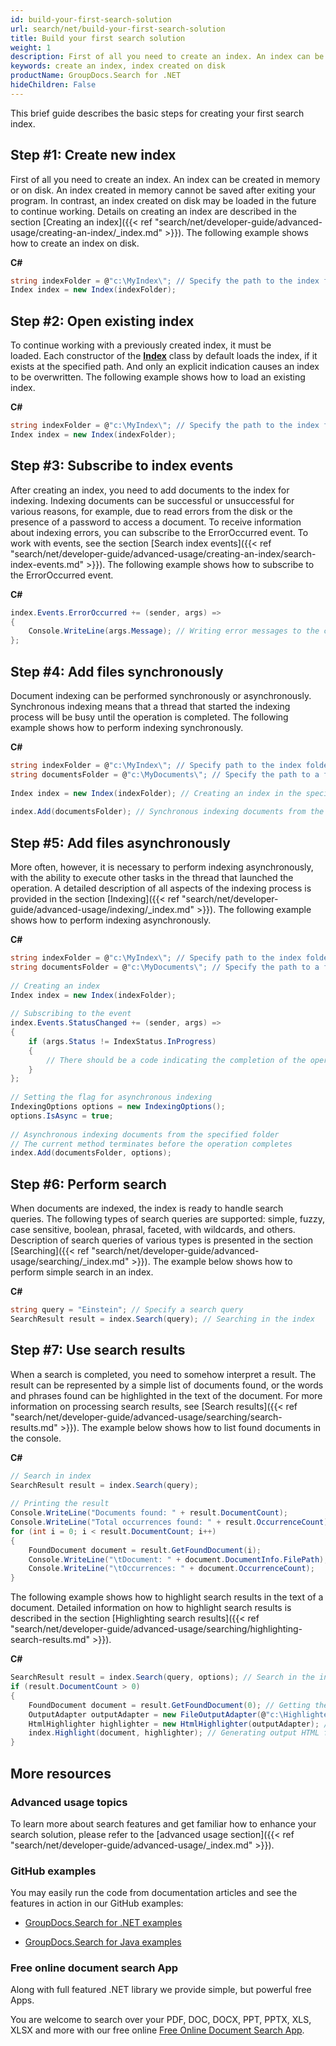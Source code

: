 ```yaml
---
id: build-your-first-search-solution
url: search/net/build-your-first-search-solution
title: Build your first search solution
weight: 1
description: First of all you need to create an index. An index can be created in memory or on disk. An index created in memory cannot be saved after exiting your program. In contrast, an index created on disk may be loaded in the future to continue working.
keywords: create an index, index created on disk
productName: GroupDocs.Search for .NET
hideChildren: False
---
```

This brief guide describes the basic steps for creating your first search index.

## Step #1: Create new index

First of all you need to create an index. An index can be created in memory or on disk. An index created in memory cannot be saved after exiting your program. In contrast, an index created on disk may be loaded in the future to continue working. Details on creating an index are described in the section [Creating an index]({{< ref "search/net/developer-guide/advanced-usage/creating-an-index/_index.md" >}}). The following example shows how to create an index on disk.

**C#**

```csharp
string indexFolder = @"c:\MyIndex\"; // Specify the path to the index folder
Index index = new Index(indexFolder);
```

## Step #2: Open existing index

To continue working with a previously created index, it must be loaded. Each constructor of the **[Index](https://apireference.groupdocs.com/net/search/groupdocs.search/index)** class by default loads the index, if it exists at the specified path. And only an explicit indication causes an index to be overwritten. The following example shows how to load an existing index.

**C#**

```csharp
string indexFolder = @"c:\MyIndex\"; // Specify the path to the index folder
Index index = new Index(indexFolder);
```

## Step #3: Subscribe to index events

After creating an index, you need to add documents to the index for indexing. Indexing documents can be successful or unsuccessful for various reasons, for example, due to read errors from the disk or the presence of a password to access a document. To receive information about indexing errors, you can subscribe to the ErrorOccurred event. To work with events, see the section [Search index events]({{< ref "search/net/developer-guide/advanced-usage/creating-an-index/search-index-events.md" >}}). The following example shows how to subscribe to the ErrorOccurred event.

**C#**

```csharp
index.Events.ErrorOccurred += (sender, args) =>
{
    Console.WriteLine(args.Message); // Writing error messages to the console
};
```

## Step #4: Add files synchronously

Document indexing can be performed synchronously or asynchronously. Synchronous indexing means that a thread that started the indexing process will be busy until the operation is completed. The following example shows how to perform indexing synchronously.

**C#**

```csharp
string indexFolder = @"c:\MyIndex\"; // Specify path to the index folder
string documentsFolder = @"c:\MyDocuments\"; // Specify the path to a folder containing documents to search
 
Index index = new Index(indexFolder); // Creating an index in the specified folder
 
index.Add(documentsFolder); // Synchronous indexing documents from the specified folder
```

## Step #5: Add files asynchronously

More often, however, it is necessary to perform indexing asynchronously, with the ability to execute other tasks in the thread that launched the operation. A detailed description of all aspects of the indexing process is provided in the section [Indexing]({{< ref "search/net/developer-guide/advanced-usage/indexing/_index.md" >}}). The following example shows how to perform indexing asynchronously.

**C#**

```csharp
string indexFolder = @"c:\MyIndex\"; // Specify path to the index folder
string documentsFolder = @"c:\MyDocuments\"; // Specify the path to a folder containing documents to search
 
// Creating an index
Index index = new Index(indexFolder);
 
// Subscribing to the event
index.Events.StatusChanged += (sender, args) =>
{
    if (args.Status != IndexStatus.InProgress)
    {
        // There should be a code indicating the completion of the operation
    }
};
 
// Setting the flag for asynchronous indexing
IndexingOptions options = new IndexingOptions();
options.IsAsync = true;
 
// Asynchronous indexing documents from the specified folder
// The current method terminates before the operation completes
index.Add(documentsFolder, options);
```

## Step #6: Perform search

When documents are indexed, the index is ready to handle search queries. The following types of search queries are supported: simple, fuzzy, case sensitive, boolean, phrasal, faceted, with wildcards, and others. Description of search queries of various types is presented in the section [Searching]({{< ref "search/net/developer-guide/advanced-usage/searching/_index.md" >}}). The example below shows how to perform simple search in an index.

**C#**

```csharp
string query = "Einstein"; // Specify a search query
SearchResult result = index.Search(query); // Searching in the index
```

## Step #7: Use search results

When a search is completed, you need to somehow interpret a result. The result can be represented by a simple list of documents found, or the words and phrases found can be highlighted in the text of the document. For more information on processing search results, see [Search results]({{< ref "search/net/developer-guide/advanced-usage/searching/search-results.md" >}}). The example below shows how to list found documents in the console.

**C#**

```csharp
// Search in index
SearchResult result = index.Search(query);
 
// Printing the result
Console.WriteLine("Documents found: " + result.DocumentCount);
Console.WriteLine("Total occurrences found: " + result.OccurrenceCount);
for (int i = 0; i < result.DocumentCount; i++)
{
    FoundDocument document = result.GetFoundDocument(i);
    Console.WriteLine("\tDocument: " + document.DocumentInfo.FilePath);
    Console.WriteLine("\tOccurrences: " + document.OccurrenceCount);
}
```

The following example shows how to highlight search results in the text of a document. Detailed information on how to highlight search results is described in the section [Highlighting search results]({{< ref "search/net/developer-guide/advanced-usage/searching/highlighting-search-results.md" >}}).

**C#**

```csharp
SearchResult result = index.Search(query, options); // Search in the index
if (result.DocumentCount > 0)
{
    FoundDocument document = result.GetFoundDocument(0); // Getting the first found document
    OutputAdapter outputAdapter = new FileOutputAdapter(@"c:\Highlighted.html"); // Creating the output adapter to a file
    HtmlHighlighter highlighter = new HtmlHighlighter(outputAdapter); // Creating the highlighter object
    index.Highlight(document, highlighter); // Generating output HTML formatted document with highlighted search results
}
```

## More resources

### Advanced usage topics

To learn more about search features and get familiar how to enhance your search solution, please refer to the [advanced usage section]({{< ref "search/net/developer-guide/advanced-usage/_index.md" >}}).

### GitHub examples

You may easily run the code from documentation articles and see the features in action in our GitHub examples:

*   [GroupDocs.Search for .NET examples](https://github.com/groupdocs-search/GroupDocs.Search-for-.NET)
    
*   [GroupDocs.Search for Java examples](https://github.com/groupdocs-search/GroupDocs.Search-for-Java)
    

### Free online document search App

Along with full featured .NET library we provide simple, but powerful free Apps.

You are welcome to search over your PDF, DOC, DOCX, PPT, PPTX, XLS, XLSX and more with our free online [Free Online Document Search App](https://products.groupdocs.app/search).
